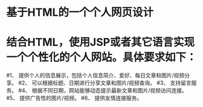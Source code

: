 # 基于HTML的一个个人网页设计
# 结合HTML，使用JSP或者其它语言实现一个个性化的个人网站。具体要求如下：
#1、	提供个人的信息展示，包括个人信息简介、爱好、每日文章和图片/视频分享。
#2、	可以根据标题、日期进行分享文章和图片/视频查询。
#3、	支持留言服务。
#4、	根据不同日期，网站能够动态提示最新文章和图片/视频访问连接。
#5、	提供广告性的图片/视频。
#6、	提供友情连接服务。
